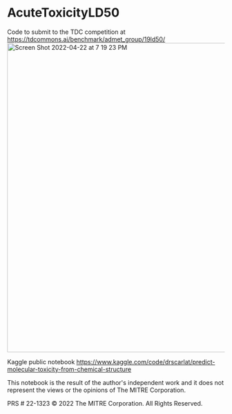 # AcuteToxicityLD50
Code to submit to the TDC competition at https://tdcommons.ai/benchmark/admet_group/19ld50/
<img width="716" alt="Screen Shot 2022-04-22 at 7 19 23 PM" src="https://user-images.githubusercontent.com/104235093/164862851-a256334e-a0ff-4726-93aa-054ab0657dc5.png">

Kaggle public notebook https://www.kaggle.com/code/drscarlat/predict-molecular-toxicity-from-chemical-structure

This notebook is the result of the author's independent work and it does not represent the views or the opinions of The MITRE Corporation.

PRS # 22-1323
© 2022 The MITRE Corporation. All Rights Reserved.
